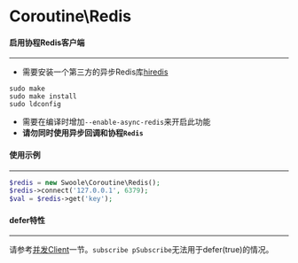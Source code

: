 # Coroutine\Redis

#### 启用协程Redis客户端
- - -
* 需要安装一个第三方的异步Redis库[hiredis](https://github.com/redis/hiredis)
```shell
sudo make
sudo make install
sudo ldconfig
```
* 需要在编译时增加`--enable-async-redis`来开启此功能
* **请勿同时使用异步回调和协程`Redis`**

#### 使用示例
- - -
```php
$redis = new Swoole\Coroutine\Redis();
$redis->connect('127.0.0.1', 6379);
$val = $redis->get('key');
```


#### defer特性
- - -
请参考[并发Client](http://wiki.swoole.com/wiki/page/p-coroutine_multi_call.html)一节。`subscribe pSubscribe`无法用于defer(true)的情况。